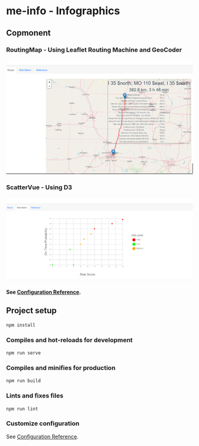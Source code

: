 # me-info - Infographics
## Copmonent
### RoutingMap - Using Leaflet Routing Machine and GeoCoder
#### ![Screenshot](./public/snapshots/routevue-component.PNG)
### ScatterVue - Using D3
#### ![Screenshot](./public/snapshots/scattervue-component.PNG)

  
#### See [Configuration Reference]().

## Project setup
```
npm install
```

### Compiles and hot-reloads for development
```
npm run serve
```

### Compiles and minifies for production
```
npm run build
```

### Lints and fixes files
```
npm run lint
```

### Customize configuration
See [Configuration Reference](https://cli.vuejs.org/config/).
